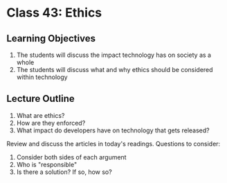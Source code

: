 Class 43: Ethics
=====================================

## Learning Objectives
1. The students will discuss the impact technology has on society as a whole
2. The students will discuss what and why ethics should be considered within technology


## Lecture Outline

1. What are ethics?
2. How are they enforced?
3. What impact do developers have on technology that gets released?

Review and discuss the articles in today's readings. Questions to consider:
1. Consider both sides of each argument
2. Who is "responsible"
3. Is there a solution? If so, how so?




